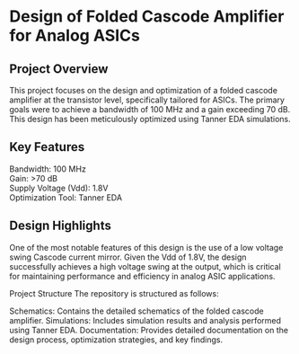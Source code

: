 <h1>Design of Folded Cascode Amplifier for Analog ASICs</h1>
<h2>Project Overview</h2>
This project focuses on the design and optimization of a folded cascode amplifier at the transistor level, specifically tailored for ASICs. The primary goals were to achieve a bandwidth of 100 MHz and a gain exceeding 70 dB. This design has been meticulously optimized using Tanner EDA simulations.

<h2>Key Features</h2>
Bandwidth: 100 MHz
<br>
Gain: >70 dB
<br>
Supply Voltage (Vdd): 1.8V
<br>
Optimization Tool: Tanner EDA

<h2>Design Highlights</h2>
One of the most notable features of this design is the use of a low voltage swing Cascode current mirror. Given the Vdd of 1.8V, the design successfully achieves a high voltage swing at the output, which is critical for maintaining performance and efficiency in analog ASIC applications.

Project Structure
The repository is structured as follows:

Schematics: Contains the detailed schematics of the folded cascode amplifier.
Simulations: Includes simulation results and analysis performed using Tanner EDA.
Documentation: Provides detailed documentation on the design process, optimization strategies, and key findings.
